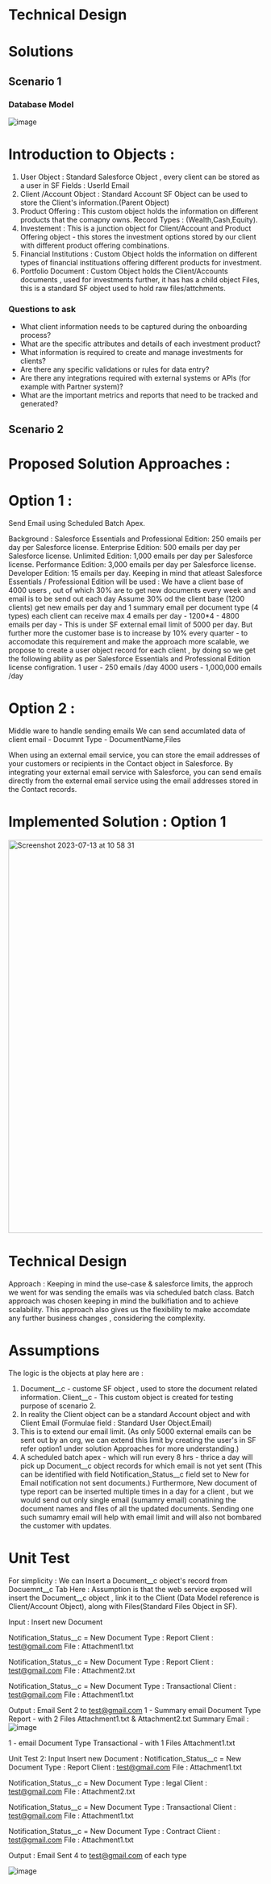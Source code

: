 # Technical Design 

# Solutions 
## Scenario 1
### Database Model 
![image](https://github.com/manalijadhav97/LIQID/assets/32008754/5f682d3a-54e6-469b-ab08-42d57b0c1d03)

# Introduction to Objects : 

1. User Object : Standard Salesforce Object , every client can be stored as a user in SF
   Fields :
   UserId
   Email
2. Client /Account Object : Standard Account SF Object can be used to store the Client's information.(Parent Object)
3. Product Offering : This custom object holds the information on different products that the comapny owns. 
   Record Types : (Wealth,Cash,Equity).
4. Investement : This is a junction object for Client/Account and Product Offering object - this stores the investment options stored by our client with different product offering combinations.
5. Financial Institutions : Custom Object holds the information on different types of financial instituations offering different products for investment.
6. Portfolio Document : Custom Object holds the Client/Accounts documents , used for investments further, it has has a child object Files, this is a standard SF object used to hold raw files/attchments.

### Questions to ask 
- What client information needs to be captured during the onboarding process?
- What are the specific attributes and details of each investment product?
- What information is required to create and manage investments for clients?
- Are there any specific validations or rules for data entry?
- Are there any integrations required with external systems or APIs (for example with Partner system)?
- What are the important metrics and reports that need to be tracked and generated?

## Scenario 2
# Proposed Solution Approaches : 
# Option 1 :
Send Email using Scheduled Batch Apex. 

Background : 
Salesforce Essentials and Professional Edition: 250 emails per day per Salesforce license.
Enterprise Edition: 500 emails per day per Salesforce license.
Unlimited Edition: 1,000 emails per day per Salesforce license.
Performance Edition: 3,000 emails per day per Salesforce license.
Developer Edition: 15 emails per day.
Keeping in mind that atleast Salesforce Essentials / Professional Edition will be used : 
We have a client base of 4000 users , out of which 30% are to get new documents every week and email is to be send out each day 
Assume 30% od the client base (1200 clients) get new emails per day and 1 summary email per document type (4 types) 
each client can receive max 4 emails per day - 1200*4 - 4800 emails per day - This is under SF external email limit of 5000 per day.
But further more the customer base is to increase by 10% every quarter - to accomodate this requirement and make the approach more scalable, we propose to create a user object record for each client , by doing so we get the following ability as per Salesforce Essentials and Professional Edition license configration.
1 user - 250 emails /day
4000 users - 1,000,000 emails /day

# Option 2 :
Middle ware to handle sending emails 
We can send accumlated data of 
client email - Documnt Type - DocumentName,Files 

When using an external email service, you can store the email addresses of your customers or recipients in the Contact object in Salesforce. By integrating your external email service with Salesforce, you can send emails directly from the external email service using the email addresses stored in the Contact records.


# Implemented Solution : Option 1

<img width="780" alt="Screenshot 2023-07-13 at 10 58 31" src="https://github.com/manalijadhav97/LIQID/assets/32008754/b3acc2ec-7f9f-4ff1-931d-6d0e85e5c193">

# Technical Design 

Approach : 
Keeping in mind the use-case & salesforce limits, the approch we went for was sending the emails was via scheduled batch class. 
Batch approach was chosen keeping in mind the bulkifiation and to achieve scalability. This approach also gives us the flexibility to make accomdate any further business changes , considering the complexity. 

# Assumptions 

The logic is the objects at play here are : 
1. Document__c - custome SF object , used to store the document related information. 
Client__c - This custom object is created for testing purpose of scenario 2. 
2. In reality the Client object can be a standard Account object and with Client Email (Formulae field : Standard User Object.Email)
3. This is to extend our email limit. 
(As only 5000 external emails can be sent out by an org, we can extend this limit by creating the user's in SF refer option1 under solution Approaches for more understanding.)
4. A scheduled batch apex - which will run every 8 hrs - thrice a day will pick up Document__c object records for which email is not yet sent
(This can be identified with field Notification_Status__c field set to New for Email notification not sent documents.)
Furthermore, New document of type report can be inserted multiple times in a day for a client , but we would send out only single email (sumamry email) conatining the document names and files of all the updated documents. Sending one such sumamry email will help with email limit and will also not bombared the customer with updates.

# Unit Test 

For simplicity : We can Insert a Document__c object's record from Docuemnt__c Tab 
Here : Assumption is that the web service exposed will insert the Document__c object , link it to the Client (Data Model reference is Client/Account Object), along with Files(Standard Files Object in SF).

Input :
Insert new Document 

Notification_Status__c = New 
Document Type : Report
Client : test@gmail.com
File : Attachment1.txt

Notification_Status__c = New 
Document Type : Report
Client : test@gmail.com
File : Attachment2.txt

Notification_Status__c = New 
Document Type : Transactional
Client : test@gmail.com
File : Attachment1.txt

Output : 
Email Sent 2 to test@gmail.com 
1 - Summary email 
Document Type Report - with 2 Files Attachment1.txt & Attachment2.txt
Summary Email : 
![image](https://github.com/manalijadhav97/LIQID/assets/32008754/5a666187-8a4a-4053-b01f-426a3874f42f)


1 - email
Document Type Transactional - with 1 Files Attachment1.txt

Unit Test 2:
Input 
Insert new Document :
Notification_Status__c = New 
Document Type : Report
Client : test@gmail.com
File : Attachment1.txt

Notification_Status__c = New 
Document Type : legal
Client : test@gmail.com
File : Attachment2.txt

Notification_Status__c = New 
Document Type : Transactional
Client : test@gmail.com
File : Attachment1.txt

Notification_Status__c = New 
Document Type : Contract
Client : test@gmail.com
File : Attachment1.txt

Output : 
Email Sent 4 to test@gmail.com of each type

![image](https://github.com/manalijadhav97/LIQID/assets/32008754/5443ca68-7a1b-4466-966e-47164e2377db)

